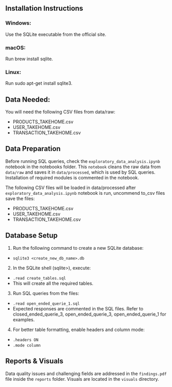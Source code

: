 ## Installation Instructions
### Windows:
Use the SQLite executable from the official site.

### macOS:
Run brew install sqlite.

### Linux:
Run sudo apt-get install sqlite3.

## Data Needed:
You will need the following CSV files from data/raw:

-   PRODUCTS_TAKEHOME.csv
-   USER_TAKEHOME.csv
-   TRANSACTION_TAKEHOME.csv

## Data Preparation
Before running SQL queries, check the `exploratory_data_analysis.ipynb` notebook in the notebooks folder. This `notebook` cleans the raw data from `data/raw` and saves it in `data/processed`, which is used by SQL queries.
Installation of required modules is commented in the notebook.

The following CSV files will be loaded in data/processed after `exploratory_data_analysis.ipynb` notebook is run, uncommend to_csv files save the files:

-   PRODUCTS_TAKEHOME.csv
-   USER_TAKEHOME.csv
-   TRANSACTION_TAKEHOME.csv

## Database Setup
1) Run the following command to create a new SQLite database:
-   `sqlite3 <create_new_db_name>.db`

2) In the SQLite shell (sqlite>), execute:
-   `.read create_tables.sql`
-   This will create all the required tables.

3) Run SQL queries from the files:
-   `.read open_ended_querie_1.sql`
-   Expected responses are commented in the SQL files. Refer to closed_ended_querie_3, open_ended_querie_3, open_ended_querie_1 for examples.

4) For better table formatting, enable headers and column mode:
-   `.headers ON`
-   `.mode column`

## Reports & Visuals
Data quality issues and challenging fields are addressed in the `findings.pdf` file inside the `reports` folder.
Visuals are located in the `visuals` directory.